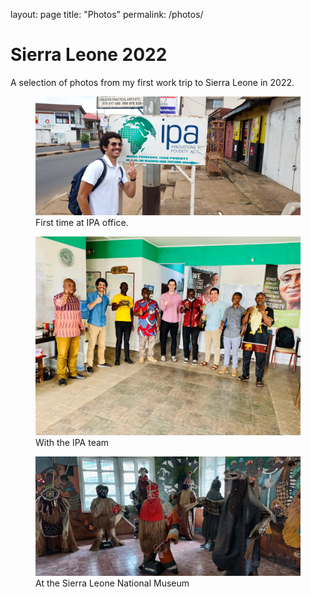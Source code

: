 layout: page
title: "Photos"
permalink: /photos/


<!-- Link to custom photo album CSS -->
<link rel="stylesheet" href="/assets/css/photos.css">

<div class="photo-album-title">
  <h1>Sierra Leone 2022</h1>
  <p>A selection of photos from my first work trip to Sierra Leone in 2022.</p>
</div>

<div class="photo-album" id="sierra-leone-2022">
  <figure>
    <img src="/images/sierra_leone_2022/fist_time_ipa_office.jpg" alt="First time at IPA office" />
    <figcaption>First time at IPA office.</figcaption>
  </figure>
  <figure>
    <img src="/images/sierra_leone_2022/ipa_office_celebration.jpg" alt="IPA office celebration" />
    <figcaption>With the IPA team</figcaption>
  </figure>
  <figure>
    <img src="/images/sierra_leone_2022/national_museum_salone.jpg" alt="National Museum Salone" />
    <figcaption>At the Sierra Leone National Museum</figcaption>
  </figure>
</div>

<!-- You can add more albums below, using a similar structure and a different id/class for each album. -->
